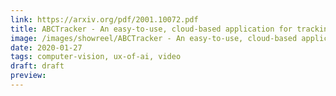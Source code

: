 ```yaml
---
link: https://arxiv.org/pdf/2001.10072.pdf
title: ABCTracker - An easy-to-use, cloud-based application for tracking multiple objects
image: /images/showreel/ABCTracker - An easy-to-use, cloud-based application for tracking multiple objects.jpg
date: 2020-01-27
tags: computer-vision, ux-of-ai, video
draft: draft
preview:
---
```



